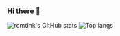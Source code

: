 ### Hi there 👋

![rcmdnk's GitHub stats](https://github-readme-stats.vercel.app/api?username=sirogamichandayo&theme=graywhite)
![Top langs](https://github-readme-stats.vercel.app/api/top-langs/?username=sirogamichandayo&layout=compact&langs_count=20&exclude_repo=octopress_jp,octopress_en,rcmdnk.github.io,en,octogray_test)

<!--
**sirogamichandayo/sirogamichandayo** is a ✨ _special_ ✨ repository because its `README.md` (this file) appears on your GitHub profile.

Here are some ideas to get you started:

- 🔭 I’m currently working on ...
- 🌱 I’m currently learning ...
- 👯 I’m looking to collaborate on ...
- 🤔 I’m looking for help with ...
- 💬 Ask me about ...
- 📫 How to reach me: ...
- 😄 Pronouns: ...
- ⚡ Fun fact: ...
-->
